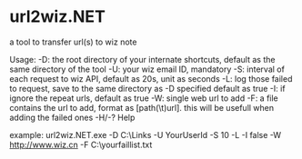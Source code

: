 # url2wiz.NET
a tool to transfer url(s) to wiz note

Usage:
-D:	the root directory of your internate shortcuts, 
	default as the same directory of the tool
-U:	your wiz email ID, mandatory
-S:	interval of each request to wiz API, default as 20s, unit as seconds
-L:	log those failed to request, save to the same directory as -D specified
	default as true
-I:	if ignore the repeat urls, default as true
-W:	single web url to add
-F:	a file contains the url to add, format as [path(\t)url].
	this will be usefull when adding the failed ones
-H/-?	Help

example:
	url2wiz.NET.exe -D C:\Links -U YourUserId -S 10 -L -I false
			-W http://www.wiz.cn -F C:\yourfaillist.txt